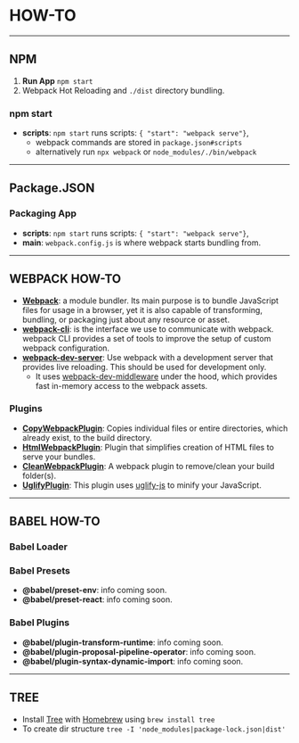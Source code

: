 # HOW-TO

---

## NPM

1. **Run App** `npm start`
2. Webpack Hot Reloading and `./dist` directory bundling.

### npm start

- **scripts**: `npm start` runs scripts: `{ "start": "webpack serve"}`,
  - webpack commands are stored in `package.json#scripts`
  - alternatively run `npx webpack` or `node_modules/./bin/webpack`

---

## Package.JSON

### Packaging App

- **scripts**: `npm start` runs scripts: `{ "start": "webpack serve"}`,
- **main**: `webpack.config.js` is where webpack starts bundling from.

---

## WEBPACK HOW-TO

- [**Webpack**](https://www.npmjs.com/package/webpack): a module bundler. Its main purpose is to bundle JavaScript files for usage in a browser, yet it is also capable of transforming, bundling, or packaging just about any resource or asset.
- [**webpack-cli**](https://www.npmjs.com/package/webpack-cli): is the interface we use to communicate with webpack. webpack CLI provides a set of tools to improve the setup of custom webpack configuration.
- [**webpack-dev-server**](https://www.npmjs.com/package/webpack-dev-server): Use webpack with a development server that provides live reloading. This should be used for development only.
  - It uses [webpack-dev-middleware](https://github.com/webpack/webpack-dev-middleware) under the hood, which provides fast in-memory access to the webpack assets.

### Plugins

- [**CopyWebpackPlugin**](https://www.npmjs.com/package/copy-webpack-plugin): Copies individual files or entire directories, which already exist, to the build directory.
- [**HtmlWebpackPlugin**](https://www.npmjs.com/package/html-webpack-plugin): Plugin that simplifies creation of HTML files to serve your bundles.
- [**CleanWebpackPlugin**](https://www.npmjs.com/package/clean-webpack-plugin): A webpack plugin to remove/clean your build folder(s).
- [**UglifyPlugin**](https://www.npmjs.com/package/uglifyjs-webpack-plugin): This plugin uses [uglify-js](https://github.com/mishoo/UglifyJS) to minify your JavaScript.

---

## BABEL HOW-TO

### Babel Loader

### Babel Presets

- **@babel/preset-env**: info coming soon.
- **@babel/preset-react**: info coming soon.

### Babel Plugins

- **@babel/plugin-transform-runtime**: info coming soon.
- **@babel/plugin-proposal-pipeline-operator**: info coming soon.
- **@babel/plugin-syntax-dynamic-import**: info coming soon.

---

## TREE

- Install [Tree](https://formulae.brew.sh/formula/tree) with [Homebrew](https://brew.sh/) using `brew install tree`
- To create dir structure `tree -I 'node_modules|package-lock.json|dist'`
